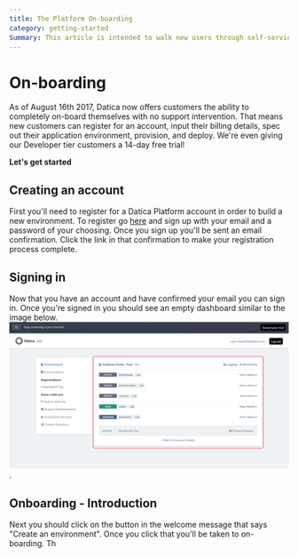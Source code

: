 ```yaml
---
title: The Platform On-boarding
category: getting-started
Summary: This article is intended to walk new users through self-service on-boarding
---
```


# On-boarding

As of August 16th 2017, Datica now offers customers the ability to completely on-board themselves with no support intervention. That means new customers can register for an account, input their billing details, spec out their application environment, provision, and deploy. We're even giving our Developer tier customers a 14-day free trial!

**Let's get started**

## Creating an account
First you'll need to register for a Datica Platform account in order to build a new environment. To register go [here](https://product.datica.com/compliant-cloud/register) and sign up with your email and a password of your choosing. Once you sign up you'll be sent an email confirmation. Click the link in that confirmation to make your registration process complete.

## Signing in
Now that you have an account and have confirmed your email you can sign in. Once you're signed in you should see an empty dashboard similar to the image below.
![Empty Dashboard](images/env_summary.png).

## Onboarding - Introduction
Next you should click on the button in the welcome message that says "Create an environment". Once you click that you'll be taken to on-boarding. Th
